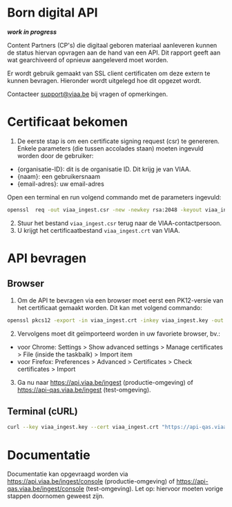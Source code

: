 # Born digital API
***work in progress***

Content Partners (CP's) die digitaal geboren materiaal aanleveren kunnen de status hiervan opvragen aan de hand van een API.
Dit rapport geeft aan wat gearchiveerd of opnieuw aangeleverd moet worden.

Er wordt gebruik gemaakt van SSL client certificaten om deze extern te kunnen bevragen.
Hieronder wordt uitgelegd hoe dit opgezet wordt.

Contacteer support@viaa.be bij vragen of opmerkingen.

# Certificaat bekomen

1) De eerste stap is om een certificate signing request (csr) te genereren.
Enkele parameters (die tussen accolades staan) moeten ingevuld worden door de gebruiker:
- {organisatie-ID}: dit is de organisatie ID. Dit krijg je van VIAA.
- {naam}: een gebruikersnaam
- {email-adres}: uw email-adres

Open een terminal en run volgend commando met de parameters ingevuld:
```bash
openssl  req -out viaa_ingest.csr -new -newkey rsa:2048 -keyout viaa_ingest.key -subj '/DC=ingest/O={organisatie-ID}/CN={naam}/emailAddress={email-adres}'
```

2) Stuur het bestand `viaa_ingest.csr` terug naar de VIAA-contactpersoon.
3) U krijgt het certificaatbestand `viaa_ingest.crt` van VIAA.

# API bevragen

## Browser

1) Om de API te bevragen via een browser moet eerst een PK12-versie van het certificaat gemaakt worden.
Dit kan met volgend commando:
```bash
openssl pkcs12 -export -in viaa_ingest.crt -inkey viaa_ingest.key -out viaa_ingest.p12
```
2) Vervolgens moet dit geïmporteerd worden in uw favoriete browser, bv.:
- voor Chrome: Settings > Show advanced settings > Manage certificates > File (inside the taskbalk) > Import item
- voor Firefox: Preferences > Advanced > Certificates > Check certificates > Import

3) Ga nu naar https://api.viaa.be/ingest (productie-omgeving) of https://api-qas.viaa.be/ingest (test-omgeving).

## Terminal (cURL)

```bash
curl --key viaa_ingest.key --cert viaa_ingest.crt "https://api-qas.viaa.be/ingest"
```
# Documentatie

Documentatie kan opgevraagd worden via https://api.viaa.be/ingest/console (productie-omgeving) of https://api-qas.viaa.be/ingest/console (test-omgeving).
Let op: hiervoor moeten vorige stappen doornomen geweest zijn.
